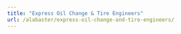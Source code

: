 ```yaml
---
title: "Express Oil Change & Tire Engineers"
url: /alabaster/express-oil-change-and-tire-engineers/
---
```


